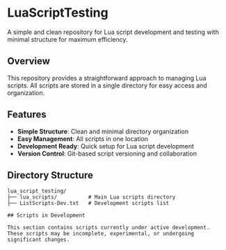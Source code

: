 # LuaScriptTesting

A simple and clean repository for Lua script development and testing with minimal structure for maximum efficiency.

## Overview

This repository provides a straightforward approach to managing Lua scripts. All scripts are stored in a single directory for easy access and organization.

## Features

- **Simple Structure**: Clean and minimal directory organization
- **Easy Management**: All scripts in one location
- **Development Ready**: Quick setup for Lua script development
- **Version Control**: Git-based script versioning and collaboration

## Directory Structure

```
lua_script_testing/
├── lua_scripts/          # Main Lua scripts directory
├── ListScripts-Dev.txt   # Development scripts list

## Scripts in Development

This section contains scripts currently under active development. These scripts may be incomplete, experimental, or undergoing significant changes.
